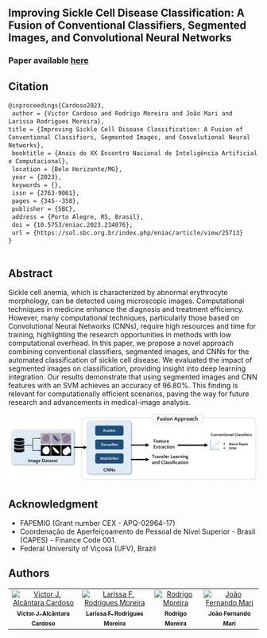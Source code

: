 ## Improving Sickle Cell Disease Classification: A Fusion of Conventional Classifiers, Segmented Images, and Convolutional Neural Networks

### Paper available <a href="https://sol.sbc.org.br/index.php/eniac/article/view/25713" target="_blank">here</a>

## Citation

```
@inproceedings{Cardoso2023,
 author = {Victor Cardoso and Rodrigo Moreira and João Mari and Larissa Rodrigues Moreira},
title = {Improving Sickle Cell Disease Classification: A Fusion of Conventional Classifiers, Segmented Images, and Convolutional Neural Networks},
 booktitle = {Anais do XX Encontro Nacional de Inteligência Artificial e Computacional},
 location = {Belo Horizonte/MG},
 year = {2023},
 keywords = {},
 issn = {2763-9061},
 pages = {345--358},
 publisher = {SBC},
 address = {Porto Alegre, RS, Brasil},
 doi = {10.5753/eniac.2023.234076},
 url = {https://sol.sbc.org.br/index.php/eniac/article/view/25713}
}


```

<meta name="citation_title" content="Improving Sickle Cell Disease Classification: A Fusion of Conventional Classifiers, Segmented Images, and Convolutional Neural Network" />
<meta name="citation_publication_date" content="2023" />
<meta name="citation_author" content="Victor Cardoso and Rodrigo Moreira and João Mari and Larissa Rodrigues Moreira" />

## Abstract
Sickle cell anemia, which is characterized by abnormal erythrocyte morphology, can be detected using microscopic images. Computational techniques in medicine enhance the diagnosis and treatment efficiency. However, many computational techniques, particularly those based on Convolutional Neural Networks (CNNs), require high resources and time for training, highlighting the research opportunities in methods with low computational overhead. In this paper, we propose a novel approach combining conventional classifiers, segmented images, and CNNs for the automated classification of sickle cell disease. We evaluated the impact of segmented images on classification, providing insight into deep learning integration. Our results demonstrate that using segmented images and CNN features with an SVM achieves an accuracy of 96.80\%. This finding is relevant for computationally efficient scenarios, paving the way for future research and advancements in medical-image analysis.

![Steps of the proposed approach](steps.png)

## Acknowledgment
- FAPEMIG (Grant number CEX - APQ-02964-17)
- Coordenação de Aperfeiçoamento de Pessoal de Nível Superior - Brasil (CAPES) - Finance Code 001.
- Federal University of Viçosa (UFV), Brazil

## Authors
<table>
  <tr>
    <td align="center">
      <a href="https://github.com/victoralcantara75" target="_blank">
        <img src="https://avatars.githubusercontent.com/u/27792114?v=4" width="100px;" alt="Victor J. Alcântara Cardoso"/><br>
        <sub>
          <b>Victor J. Alcântara Cardoso</b>
        </sub>
      </a>
    </td>
    <td align="center">
      <a href="https://github.com/larissafrodrigues" target="_blank">
        <img src="https://avatars.githubusercontent.com/u/12631107?v=4" width="100px;" alt="Larissa F. Rodrigues Moreira"/><br>
        <sub>
          <b>Larissa F. Rodrigues Moreira</b>
        </sub>
      </a>
    </td>
    <td align="center">
      <a href="https://github.com/romoreira" target="_blank">
        <img src="https://avatars.githubusercontent.com/u/15040641?v=4" width="100px;" alt="Rodrigo Moreira"/><br>
        <sub>
          <b>Rodrigo Moreira</b>
        </sub>
      </a>
    </td>
    <td align="center">
      <a href="https://github.com/joaofmari" target="_blank">
        <img src="https://avatars.githubusercontent.com/u/23125037?v=4" width="100px;" alt="João Fernando Mari"/><br>
        <sub>
          <b>João Fernando Mari</b>
        </sub>
      </a>
    </td>   
  </tr>
</table>
